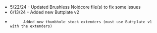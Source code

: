 * 5/22/24 - Updated Brushless Noidcore file(s) to fix some issues
* 6/13/24 - Added new Buttplate v2
*           Added new thumbhole stock extenders (must use Buttplate v1 with the extenders)
